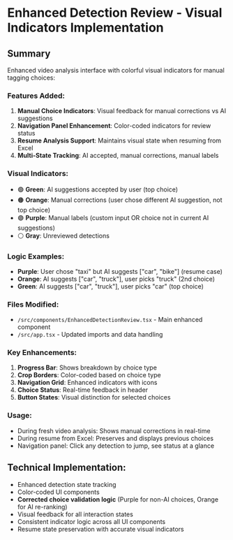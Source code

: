 # Enhanced Detection Review - Visual Indicators Implementation

## Summary
Enhanced video analysis interface with colorful visual indicators for manual tagging choices:

### Features Added:
1. **Manual Choice Indicators**: Visual feedback for manual corrections vs AI suggestions
2. **Navigation Panel Enhancement**: Color-coded indicators for review status
3. **Resume Analysis Support**: Maintains visual state when resuming from Excel
4. **Multi-State Tracking**: AI accepted, manual corrections, manual labels

### Visual Indicators:
- 🟢 **Green**: AI suggestions accepted by user (top choice)
- 🟠 **Orange**: Manual corrections (user chose different AI suggestion, not top choice)  
- 🟣 **Purple**: Manual labels (custom input OR choice not in current AI suggestions)
- ⚪ **Gray**: Unreviewed detections

### Logic Examples:
- **Purple**: User chose "taxi" but AI suggests ["car", "bike"] (resume case)
- **Orange**: AI suggests ["car", "truck"], user picks "truck" (2nd choice)
- **Green**: AI suggests ["car", "truck"], user picks "car" (top choice)

### Files Modified:
- `/src/components/EnhancedDetectionReview.tsx` - Main enhanced component
- `/src/app.tsx` - Updated imports and data handling

### Key Enhancements:
1. **Progress Bar**: Shows breakdown by choice type
2. **Crop Borders**: Color-coded based on choice type
3. **Navigation Grid**: Enhanced indicators with icons
4. **Choice Status**: Real-time feedback in header
5. **Button States**: Visual distinction for selected choices

### Usage:
- During fresh video analysis: Shows manual corrections in real-time
- During resume from Excel: Preserves and displays previous choices
- Navigation panel: Click any detection to jump, see status at a glance

## Technical Implementation:
- Enhanced detection state tracking
- Color-coded UI components  
- **Corrected choice validation logic** (Purple for non-AI choices, Orange for AI re-ranking)
- Visual feedback for all interaction states
- Consistent indicator logic across all UI components
- Resume state preservation with accurate visual indicators